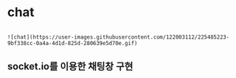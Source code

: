 # chat
```

![chat](https://user-images.githubusercontent.com/122003112/225485223-9bf338cc-0a4a-4d1d-825d-280639e5d70e.gif)

```
## socket.io를 이용한 채팅창 구현
```
